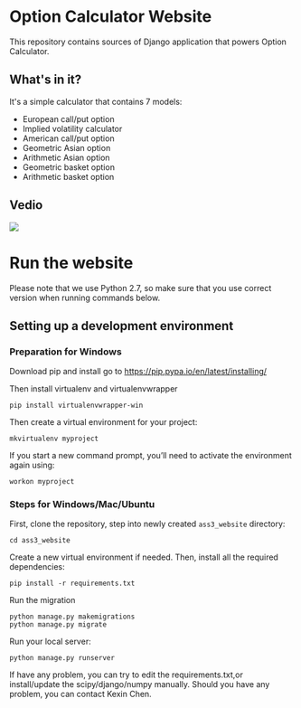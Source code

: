 # Option Calculator Website

This repository contains sources of Django application that powers Option Calculator.

## What's in it?

It's a simple calculator that contains 7 models:

- European call/put option
- Implied volatility calculator
- American call/put option
- Geometric Asian option
- Arithmetic Asian option
- Geometric basket option
- Arithmetic basket option

## Vedio

<img src="https://cl.ly/2N0y0C1l2D2U/Screen%20Recording%202018-04-19%20at%2005.38%20%E4%B8%8B%E5%8D%88.gif" />



# Run the website

Please note that we use Python 2.7, so make sure that you use correct version when running commands below.

## Setting up a development environment

### Preparation for Windows

Download pip and install
go to https://pip.pypa.io/en/latest/installing/

Then install virtualenv and virtualenvwrapper

    pip install virtualenvwrapper-win
 
Then create a virtual environment for your project:

    mkvirtualenv myproject
    
If you start a new command prompt, you’ll need to activate the environment again using:

    workon myproject

### Steps for Windows/Mac/Ubuntu

First, clone the repository,
step into newly created `ass3_website` directory:

    cd ass3_website

Create a new virtual environment if needed. Then, install all the required dependencies:

    pip install -r requirements.txt


Run the migration

    python manage.py makemigrations
    python manage.py migrate

Run your local server:

    python manage.py runserver

If have any problem, you can try to edit the requirements.txt,or install/update the scipy/django/numpy manually.
Should you have any problem, you can contact Kexin Chen.
